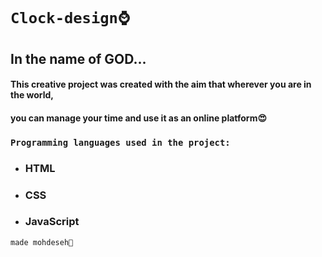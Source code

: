 # `Clock-design⌚`
## In the name of GOD...
#### This creative project was created with the aim that wherever you are in the world,
#### you can manage your time and use it as an online platform😍

 ### `Programming languages ​​used in the project:`
- ### HTML
- ### CSS
- ### JavaScript




`made mohdeseh🌠`
